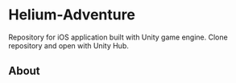 # Helium-Adventure
Repository for iOS application built with Unity game engine. Clone repository and open with Unity Hub.

## About

    
    
